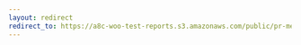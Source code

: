 ```yaml
---
layout: redirect
redirect_to: https://a8c-woo-test-reports.s3.amazonaws.com/public/pr-merge/43334/api/index.html
---
```

